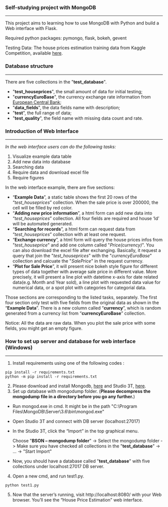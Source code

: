 ### Self-studying project with MongoDB
-------

This project aims to learning how to use MongoDB with Python and build a Web interface with Flask. 

Required python packages: pymongo, flask, bokeh, gevent 

Testing Data: The house prices estimation training data from Kaggle Competition, available [here](https://www.kaggle.com/c/house-prices-advanced-regression-techniques/data).

### Database structure
-------
There are five collections in the "**test_database**". 
- "**test_houseprices**", the small amount of data for initial testing; 
- "**currencyEuroBase**", the currency exchange rate information from [European Central Bank](http://www.ecb.europa.eu/stats/policy_and_exchange_rates/euro_reference_exchange_rates/html/index.en.html); 
- "**data_fields**", the data fields name with description; 
- "**test**", the full range of data; 
- "**test_quality**", the field name with missing data count and rate.

### Introduction of Web Interface
--------

*In the web interface users can do the following tasks:*
1.	Visualize example data table 
2.	Add new data into database 
3.	Searching data 
4.	Require data and download excel file
5.	Require figures

In the web interface example, there are five sections: 
- “**Example Data**”, a static table shows the first 20 rows of the “*test_houseprices*” collection. When the sale price is over 200000, the cell will be filled by red color. 
- “**Adding new price information**”, a html form can add new data into “*test_houseprices*” collection. All four fields are required and house ‘Id’ will be automated generated.
- “**Searching for records**”, a html form can request data from “*test_houseprices*” collection with at least one request.
- “**Exchange currency**”, a html form will query the house prices infos from "*test_houseprice*" and add one column called "*Price(currency)*". You can also download the excel file after exchanging. 
Basically, it request a query that join the "*test_houseprices*" with the "*currencyEuroBase*" collection and calcuate the "*SalePrice*" in the request currency.  
- “**Plot for Sale Price**”, it will present nice bokeh style figure for different types of data together with average sale price in different value. More precisely, it will present a line plot with datetime x-axis for date related data(e.g. Month and Year sold), a line plot with requested data value for numerical data, or a spot plot with categories for categorial data.  

Those sections are corresponding to the listed tasks, separately. The first four section only test with five fields from the original data as shown in the “**Example Data**”.  There is a new column called “**currency**”, which is random generated from a currency list from “**currencyEuroBase**” collection. 

Notice: All the data are raw data. When you plot the sale price with some fields, you might get an empty figure. 

### How to set up server and database for web interface (Windows)
-------

1.  Install requirements using one of the following codes :
```
pip install -r requirements.txt
python -m pip install -r requirements.txt 
```
2.	Please download and install Mongodb, [here](https://www.mongodb.com/download-center?jmp=nav#community) and Studio 3T, [here](https://studio3t.com/download/?gclid=CjwKCAiA_c7UBRAjEiwApCZi8S22lBU81zoWG7zI8AAofJZpeBDKOUCDY-1J9EGkS-75mY6WHnFO3hoC4XUQAvD_BwE). 
3.	Set up database with mongodump folder. (**Please decompress the mongodump file in a directory before you go any further.**) 
- Run mongod.exe in cmd. It might be in the path "C:\Program Files\MongoDB\Server\3.6\bin\mongod.exe"
- Open Studio 3T and connect with DB server (localhost:27017)
- In the Studio 3T, click the “Import” in the top graphical menu. 
  
  Choose "**BSON – mongodump folder**" -> Select the mongodump folder -> Make sure you have checked all collections in the "**test_database**" -> ... -> "Start Import"
- Now, you should have a database called "**test_database**" with five collections under localhost:27017 DB server.
4.	Open a new cmd, and run test1.py.
```
python test1.py
```
5.	Now that the server’s running, visit http://localhost:8080/ with your Web browser. You’ll see the “House Price Estimation” web interface.  
